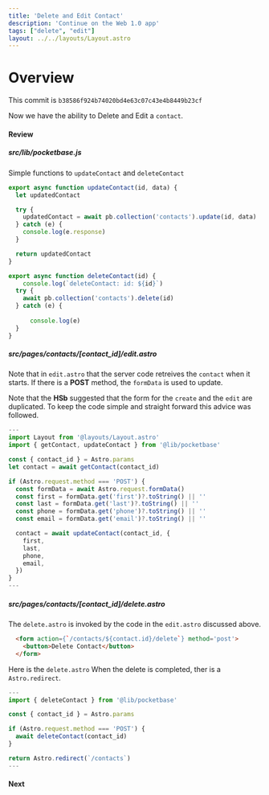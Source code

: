 ```yaml
---
title: 'Delete and Edit Contact'
description: 'Continue on the Web 1.0 app'
tags: ["delete", "edit"]
layout: ../../layouts/Layout.astro
---
```

# Overview
This commit is `b38586f924b74020bd4e63c07c43e4b8449b23cf`

Now we have the ability to Delete and Edit a `contact`.

#### Review
##### src/lib/pocketbase.js
Simple functions to `updateContact` and `deleteContact`

```js
export async function updateContact(id, data) {
  let updatedContact

  try {
    updatedContact = await pb.collection('contacts').update(id, data)
  } catch (e) {
    console.log(e.response)
  }

  return updatedContact
}

export async function deleteContact(id) {
    console.log(`deleteContact: id: ${id}`)
  try {
    await pb.collection('contacts').delete(id)
  } catch (e) {
      
      console.log(e)
  }
}
```
##### src/pages/contacts/[contact_id]/edit.astro
Note that in `edit.astro` that the server code retreives the `contact` when it starts.  If there is a **POST** method, the `formData` is used to update.  

Note that the **HSb** suggested that the form for the `create` and the `edit` are duplicated.  To keep the code simple and straight forward this advice was followed.

```js
---
import Layout from '@layouts/Layout.astro'
import { getContact, updateContact } from '@lib/pocketbase'

const { contact_id } = Astro.params
let contact = await getContact(contact_id)

if (Astro.request.method === 'POST') {
  const formData = await Astro.request.formData()
  const first = formData.get('first')?.toString() || ''
  const last = formData.get('last')?.toString() || ''
  const phone = formData.get('phone')?.toString() || ''
  const email = formData.get('email')?.toString() || ''

  contact = await updateContact(contact_id, {
    first,
    last,
    phone,
    email,
  })
}
---
```
##### src/pages/contacts/[contact_id]/delete.astro
The `delete.astro` is invoked by the code in the `edit.astro` discussed above.  
```html
  <form action={`/contacts/${contact.id}/delete`} method='post'>
    <button>Delete Contact</button>
  </form>
```

Here is the `delete.astro`  When the delete is completed, ther is a `Astro.redirect`.

```js
---
import { deleteContact } from '@lib/pocketbase'

const { contact_id } = Astro.params

if (Astro.request.method === 'POST') {
  await deleteContact(contact_id)
}

return Astro.redirect(`/contacts`)
---
```

#### Next
